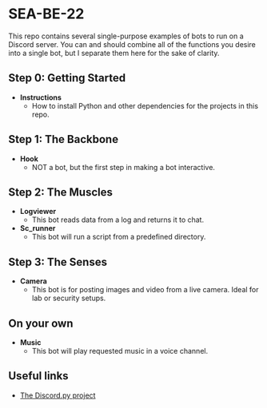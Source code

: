 # SEA-BE-22
This repo contains several single-purpose examples of bots to run on a Discord server. You can and should combine all of the functions you desire into a single bot, but I separate them here for the sake of clarity.

## Step 0: Getting Started
- **Instructions**
  - How to install Python and other dependencies for the projects in this repo. 

## Step 1: The Backbone
- **Hook**
  - NOT a bot, but the first step in making a bot interactive. 
## Step 2: The Muscles
 - **Logviewer** 
     - This bot reads data from a log and returns it to chat.
- **Sc_runner** 
    - This bot will run a script from a predefined directory.

## Step 3: The Senses
- **Camera** 
  - This bot is for posting images and video from a live camera. Ideal for lab or security setups.

## On your own
- **Music** 
  - This bot will play requested music in a voice channel.
<!--
- **reactor** 
  - this bot will assign roles in a discord channel based on your reactions
- **steamer** 
  - this bot queries live stats from a specified steam game server and shows player count in status
- **the_kitchen_skink**
  -  most of the above foolishly combined into a single bot
-->


## Useful links
- [The Discord.py project](https://discordpy.readthedocs.io/en/stable/)

